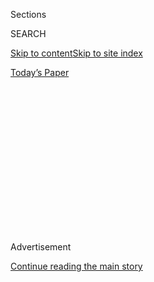 <div id="app">

<div>

<div>

<div>

<div class="NYTAppHideMasthead css-1q2w90k e1suatyy0">

<div class="section css-ui9rw0 e1suatyy2">

<div class="css-eph4ug er09x8g0">

<div class="css-6n7j50">

</div>

<span class="css-1dv1kvn">Sections</span>

<div class="css-10488qs">

<span class="css-1dv1kvn">SEARCH</span>

</div>

[Skip to content](#site-content)[Skip to site
index](#site-index)

</div>

<div class="css-10698na e1huz5gh0">

</div>

</div>

<div id="masthead-bar-one" class="section hasLinks css-15hmgas e1csuq9d3">

<div class="css-uqyvli e1csuq9d0">

</div>

<div class="css-1uqjmks e1csuq9d1">

</div>

<div class="css-9e9ivx">

[](https://myaccount.nytimes.com/auth/login?response_type=cookie&client_id=vi)

</div>

<div class="css-1bvtpon e1csuq9d2">

[Today’s
Paper](https://www.nytimes.com/section/todayspaper)

</div>

</div>

</div>

</div>

<div data-aria-hidden="false">

<div id="site-content" data-role="main">

<div>

<div class="css-1aor85t" style="opacity:0.000000001;z-index:-1;visibility:hidden">

<div class="css-1hqnpie">

<div class="css-epjblv">

<span class="css-17xtcya">[The
Upshot](/section/upshot)</span><span class="css-x15j1o">|</span><span class="css-fwqvlz">The
Major Potential Impact of a Corporate Tax
Overhaul</span>

</div>

<div class="css-k008qs">

<div class="css-1iwv8en">

<span class="css-18z7m18"></span>

<div>

</div>

</div>

<span class="css-1n6z4y">https://nyti.ms/2jeVcVl</span>

<div class="css-1705lsu">

<div class="css-4xjgmj">

<div class="css-4skfbu" data-role="toolbar" data-aria-label="Social Media Share buttons, Save button, and Comments Panel with current comment count" data-testid="share-tools">

  - 
  - 
  - 
  - 
    
    <div class="css-6n7j50">
    
    </div>

  - 
  - 

</div>

</div>

</div>

</div>

</div>

</div>

<div class="css-13pd83m">

</div>

<div id="top-wrapper" class="css-1sy8kpn">

<div id="top-slug" class="css-l9onyx">

Advertisement

</div>

[Continue reading the main
story](#after-top)

<div class="ad top-wrapper" style="text-align:center;height:100%;display:block;min-height:250px">

<div id="top" class="place-ad" data-position="top" data-size-key="top">

</div>

</div>

<div id="after-top">

</div>

</div>

<div id="sponsor-wrapper" class="css-1hyfx7x">

<div id="sponsor-slug" class="css-19vbshk">

Supported by

</div>

[Continue reading the main
story](#after-sponsor)

<div id="sponsor" class="ad sponsor-wrapper" style="text-align:center;height:100%;display:block">

</div>

<div id="after-sponsor">

</div>

</div>

<div class="css-v5btjw etb61u70">

<div class="css-h03alg etb61u71">

Upshot

</div>

</div>

[Economic View](/column/economic-view "Economic View")

<div class="css-1vkm6nb ehdk2mb0">

# The Major Potential Impact of a Corporate Tax Overhaul

</div>

<div class="css-xt80pu e12qa4dv0">

<div class="css-18e8msd">

<div class="css-vp77d3 epjyd6m0">

<div class="css-1baulvz">

By [<span class="css-1baulvz last-byline" itemprop="name">Neil
Irwin</span>](http://www.nytimes.com/by/neil-irwin)

</div>

</div>

  - Jan. 7,
    2017

  - 
    
    <div class="css-4xjgmj">
    
    <div class="css-d8bdto" data-role="toolbar" data-aria-label="Social Media Share buttons, Save button, and Comments Panel with current comment count" data-testid="share-tools">
    
      - 
      - 
      - 
      - 
        
        <div class="css-6n7j50">
        
        </div>
    
      - 
      - 
    
    </div>
    
    </div>

</div>

</div>

<div class="section meteredContent css-1r7ky0e" name="articleBody" itemprop="articleBody">

<div class="css-1fanzo5 StoryBodyCompanionColumn">

<div class="css-53u6y8">

The United States system for taxing businesses is a mess. If there’s one
thing nearly everyone can agree upon, it is that.

The current corporate income tax manages the weird trick of both taxing
companies at [a higher statutory
rate](http://taxfoundation.org/article/corporate-income-tax-rates-around-world-2016)
than other advanced countries while collecting [less
money](http://fivethirtyeight.com/datalab/u-s-tax-rates-the-big-picture/),
as a percentage of the overall economy, than most of them. It is
infinitely complicated and it gives companies incentives to borrow too
much money and move operations to countries with lower tax rates.

Now, the moment for trying to fix all of that appears to have arrived.
With the House, Senate and presidency all soon to be in Republican hands
and with all agreeing that a major tax bill is a top priority, some kind
of change appears likely to happen. And it may turn out to be a very big
deal, particularly if a tax plan that House Republicans proposed last
summer becomes the core of new legislation.

Among Washington’s lobbying shops and policy analysis crowd, it’s known
as a “destination-based cash flow tax with border adjustment.” It’s
easier to think of it as the most substantial reworking of how
businesses are taxed since the corporate income tax was introduced a
century ago. And it could, if enacted, have big effects not just in the
tax departments of major corporations but in global financial markets
and the aisles of your local Walmart.

</div>

</div>

<div class="css-1fanzo5 StoryBodyCompanionColumn">

<div class="css-53u6y8">

This possible revamping of the corporate tax code is less politically
polarizing than the debates sure to unfold in the months ahead over
health care, or even over individual income taxes. But the consequences
for business — and for the long-term trajectory of the economy — are
huge.

The basic idea behind a D.B.C.F.T. (to use the abbreviation that has
taken hold in a particularly nerdy corner of Twitter) is this: Right now
companies are taxed based on their income generated in the United
States. But there are countless tricks that corporate accountants can
play to reduce the income companies report and to reduce their tax
burden, and those tricks distort the economy.

Two prime examples are transferring intellectual property to overseas
holding companies and engaging in corporate inversions that move a
company’s legal headquarters to a country with lower taxes. Moreover,
because interest payments on debt are tax-deductible, the current system
makes it appealing to take on as much debt as possible, even though that
can increase the risk of bankruptcy when a downturn comes along.

The House Republicans’ approach, instead of taxing the
easy-to-manipulate corporate income, goes after a firm’s domestic cash
flow: money that comes in from sales within the United States borders
minus money that goes out to pay employees and buy supplies and so
forth. There’s no incentive to play games with overseas companies that
exist only to exploit tax differences or to relocate production to
countries with lower taxes because you’ll be taxed on things you sell in
the United States, regardless.

“With an income tax, one of the key issues is ‘how do you measure
income,’ ” said Alan Auerbach, an economist at the University of
California, Berkeley, who is a leading advocate of the idea. “But with
cash flow you just follow the money.”

</div>

</div>

<div class="css-1fanzo5 StoryBodyCompanionColumn">

<div class="css-53u6y8">

And the tax, Mr. Auerbach argues, could spur business investment while
not encouraging companies to rely on debt. It allows companies to enjoy
the tax savings of capital investments immediately rather than
depreciating them over time. And it doesn’t give favorable treatment to
debt, as opposed to equity.

</div>

</div>

<div class="css-79elbk" data-testid="photoviewer-wrapper">

<div class="css-z3e15g" data-testid="photoviewer-wrapper-hidden">

</div>

<div class="css-1a48zt4 ehw59r15" data-testid="photoviewer-children">

![<span class="css-16f3y1r e13ogyst0" data-aria-hidden="true">Major
retailers who sell imported goods, like Walmart, are potential losers in
a move toward a cash-flow-based corporate income
tax.</span><span class="css-cnj6d5 e1z0qqy90" itemprop="copyrightHolder"><span class="css-1ly73wi e1tej78p0">Credit...</span><span>Dolly
Faibyshev for The New York
Times</span></span>](https://static01.nyt.com/images/2017/01/08/business/08UP-VIEW/08UP-VIEW-articleInline.jpg?quality=75&auto=webp&disable=upscale)

</div>

</div>

<div class="css-1fanzo5 StoryBodyCompanionColumn">

<div class="css-53u6y8">

That alone would amount to a major shift in the tax system.
Congressional staff members, the incoming administration and armies of
lobbyists will spend countless hours hammering out the details of any
such proposal: how it might be phased in, and how to treat financial
services, and much more.

Some of the most complex, and politically problematic, elements of the
plan revolve around its treatment of international trade, which creates
winners and losers. And some of those potential losers are powerful.

Consider what border adjustment means: When an American company exports
goods under this new tax system, it would not pay any taxes on its
international sales, while its imports would be taxed. So a company that
spent $80 making something that it sold overseas for $100 would pay no
tax on its earnings. A company that imported goods worth $80 from abroad
and them sold them domestically for $100 would pay tax on the full $100.

At first glance this looks as if it would boost exports and reduce the
trade deficit. Indeed, it might prove politically promising for
advocates of the strategy to pitch the plan as one that would do this.

Many economists think it won’t work that way, however. That’s because as
soon as a cash-flow-based tax with border adjustment looks likely to
become law, the value of the dollar should rise in currency markets. And
that stronger dollar could eliminate the apparent pro-export,
anti-import effects of the tax. The dollar could rise by, say, 20 to 25
percent, and the trade balance could remain about where it started.

</div>

</div>

<div class="css-1fanzo5 StoryBodyCompanionColumn">

<div class="css-53u6y8">

Essentially, moving to this system means betting on a “textbook economic
theory,” as analysts at Evercore ISI put it, becoming a reality even
though the effect hasn’t been tested in practice.

If the dollar doesn’t strengthen as expected, for example,
import-dependent industries, especially those with lean profit margins,
could face disaster. That helps explain why some of the stiffest
opposition to this tax overhaul is coming [from the retail
industry](http://www.politico.com/story/2016/11/retailers-fear-massive-tax-increases-under-house-republicans-tax-plan-231817).
Essentially, economists are telling them “trust us, our models say the
currency will adjust and it will all come out in the wash,” but if the
models are wrong, for companies like Walmart, Target and many others
that sell large volumes of imported goods, their viability could be
threatened.

If the models turn out to be right, there is a different set of risks.
The United States dollar is the linchpin of the global financial system,
and a large move in its value triggered by changes in domestic tax
policy could have unforeseen effects.

Many companies worldwide, especially banks and especially in emerging
markets, have debt denominated in dollars, which would become more of a
burden after a new dollar appreciation. A big dollar rise would also
effectively shift trillions in wealth from American investments overseas
toward global investors with assets in the United States.

As Jared Bernstein of the Center on Budget and Policy Priorities [has
noted,](https://www.washingtonpost.com/posteverything/wp/2016/12/30/my-take-on-the-republicans-new-interesting-corporate-tax-plan/?utm_term=.d7e54ba12abe)
we don’t really know what the distributional consequences of this tax
overhaul would be. It could increase the costs of imported goods that
the poor spend a disproportionate portion of their income on, like
clothing and gasoline. That would be bad news for poorer Americans even
as it makes the overall economy more efficient.

There’s still a lot of work to be done to understand the far-reaching
consequences of the D.B.C.F.T. (also, work to be done to find a catchier
name). But there’s a broader point about the nature of any major policy
reform. The benefits of a reworked corporate tax code would emerge
slowly; these disruptions and costs could arrive almost instantly.

No matter the outcome, 2017 will be a fascinating year in which core
components of the tax system — with long-lasting economic consequences —
will be up for grabs.

</div>

</div>

</div>

<div>

</div>

<div>

</div>

<div>

</div>

<div>

<div id="bottom-wrapper" class="css-1ede5it">

<div id="bottom-slug" class="css-l9onyx">

Advertisement

</div>

[Continue reading the main
story](#after-bottom)

<div id="bottom" class="ad bottom-wrapper" style="text-align:center;height:100%;display:block;min-height:90px">

</div>

<div id="after-bottom">

</div>

</div>

</div>

</div>

</div>

## Site Index

<div>

</div>

## Site Information Navigation

  - [© <span>2020</span> <span>The New York Times
    Company</span>](https://help.nytimes.com/hc/en-us/articles/115014792127-Copyright-notice)

<!-- end list -->

  - [NYTCo](https://www.nytco.com/)
  - [Contact
    Us](https://help.nytimes.com/hc/en-us/articles/115015385887-Contact-Us)
  - [Work with us](https://www.nytco.com/careers/)
  - [Advertise](https://nytmediakit.com/)
  - [T Brand Studio](http://www.tbrandstudio.com/)
  - [Your Ad
    Choices](https://www.nytimes.com/privacy/cookie-policy#how-do-i-manage-trackers)
  - [Privacy](https://www.nytimes.com/privacy)
  - [Terms of
    Service](https://help.nytimes.com/hc/en-us/articles/115014893428-Terms-of-service)
  - [Terms of
    Sale](https://help.nytimes.com/hc/en-us/articles/115014893968-Terms-of-sale)
  - [Site
    Map](https://spiderbites.nytimes.com)
  - [Help](https://help.nytimes.com/hc/en-us)
  - [Subscriptions](https://www.nytimes.com/subscription?campaignId=37WXW)

</div>

</div>

</div>

</div>
